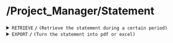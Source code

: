 # /Project_Manager/Statement

<details>
<summary><code>RETRIEVE</code> <code><b>/</b></code> <code>(Retrieve the statement during a certain period)</code></summary>

<br />

#### Header
| key | value | desciption |
|-----|-------|------------|
|-----|-------|------------|
##### Path Parameters
| key       | required | data type | description                     |
| --------- | -------- | --------- | ------------------------------- |
| startDate | true     | date      | the start date of the statement |
| endDate   | true     | date      | the end date of the statement   |
##### Responses
| http code    | content-type       | description                                 |
| ------------ | ------------------ | ------------------------------------------- |
| `200`        | `application/json` | the statement                               |
| `400`        | `text/plain`       | `{ message: "client error"}`                |
| `500`        | `text/plain`       | `{ message: "server error"}`                |

</details>

<details>
<summary><code>EXPORT</code> <code><b>/</b></code> <code>(Turn the statement into pdf or excel)</code></summary>

<br />

#### Header
| key | value | desciption |
|-----|-------|------------|
|-----|-------|------------|
##### Path Parameters
| key       | required | data type | description                             |
| --------- | -------- | --------- | --------------------------------------- |
| --------- | -------- | --------- | I don't know what the input table is qq |
##### Responses
| http code    | content-type                                   | description                                 |
| ------------ | ---------------------------------------------- | ------------------------------------------- |
| `200`        | `application/pdf` / `application/vnd.ms-excel` | the statement                               |
| `400`,       | `text/plain`                                   | `{ message: "client error"}`                |
| `500`        | `text/plain`                                   | `{ message: "server error"}`                |

</details>